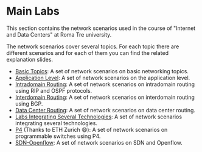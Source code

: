 # Main Labs
This section contains the network scenarios used in the course of "Internet and Data Centers" at
Roma Tre university. 

The network scenarios cover several topics. For each topic there are different scenarios and for each of them you can find 
the related explanation slides.

* [Basic Topics](basic-topics): A set of network scenarios on basic networking topics.
* [Application Level](application-level): A set of network scenarios on the application level.
* [Intradomain Routing](intradomain-routing): A set of network scenarios on intradomain routing using RIP and OSPF protocols.
* [Interdomain Routing](interdomain-routing): A set of network scenarios on interdomain routing using BGP.
* [Data Center Routing](data-center-routing): A set of network scenarios on data center routing.
* [Labs Integrating Several Technologies](labs-integrating-several-technologies): A set of network scenarios integrating several technologies.
* [P4](p4) (Thanks to ETH Zurich :smile:): A set of network scenarios on programmable switches using P4. 
* [SDN-Openflow](sdn-openflow): A set of network scenarios on SDN and Openflow.
